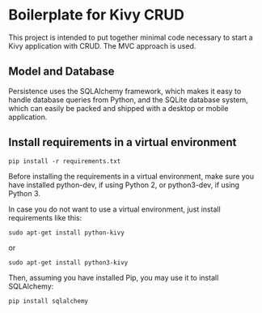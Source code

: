 # Boilerplate for Kivy CRUD

This project is intended to put together minimal code necessary to start a Kivy application with CRUD. The MVC approach is used.

## Model and Database

Persistence uses the SQLAlchemy framework, which makes it easy to handle database queries from Python, and the SQLite database system, which can easily be packed and shipped with a desktop or mobile application.

## Install requirements in a virtual environment

`pip install -r requirements.txt`

Before installing the requirements in a virtual environment, make sure you have installed python-dev, if using Python 2, or python3-dev, if using Python 3.

In case you do not want to use a virtual environment, just install requirements like this:

`sudo apt-get install python-kivy`

or

`sudo apt-get install python3-kivy`

Then, assuming you have installed Pip, you may use it to install SQLAlchemy:

`pip install sqlalchemy`
